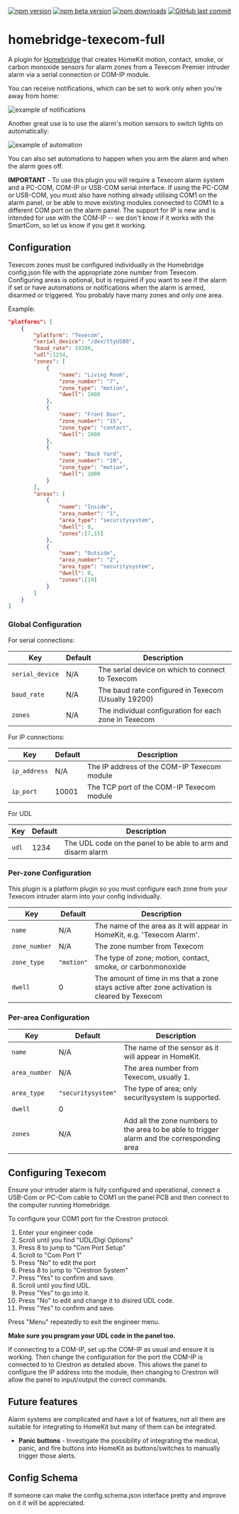 [![npm version](https://badgen.net/npm/v/homebridge-texecom-full/latest)](https://www.npmjs.com/package/homebridge-texecom-full)
[![npm beta version](https://badgen.net/npm/v/homebridge-texecom-full/beta)](https://www.npmjs.com/package/homebridge-texecom-full)
[![npm downloads](https://badgen.net/npm/dt/homebridge-texecom-full)](https://www.npmjs.com/package/homebridge-texecom-full)
[![GitHub last commit](https://badgen.net/github/last-commit/K1LL3R234/homebridge-texecom)](https://github.com/K1LL3R234/homebridge-texecom)

# homebridge-texecom-full

A plugin for [Homebridge](https://github.com/nfarina/homebridge) that creates HomeKit motion, contact, smoke, or carbon monoxide sensors for alarm zones from a Texecom Premier intruder alarm via a serial connection or COM-IP module.

You can receive notifications, which can be set to work only when you're away from home:

![example of notifications](https://github.com/K1LL3R234/homebridge-texecom/blob/master/images/example-notifications.jpg?raw=true)

Another great use is to use the alarm's motion sensors to switch lights on automatically:

![example of automation](https://github.com/K1LL3R234/homebridge-texecom/blob/master/images/example-automation.jpg?raw=true)

You can also set automations to happen when you arm the alarm and when the alarm goes off.

**IMPORTANT** - To use this plugin you will require a Texecom alarm system and a PC-COM, COM-IP or USB-COM serial interface. If using the PC-COM or USB-COM, you must also have nothing already utilising COM1 on the alarm panel, or be able to move existing modules connected to COM1 to a different COM port on the alarm panel. The support for IP is new and is intended for use with the COM-IP -- we don't know if it works with the SmartCom, so let us know if you get it working.

## Configuration

Texecom zones must be configured individually in the Homebridge config.json file with the appropriate zone number from Texecom. Configuring areas is optional, but is required if you want to see if the alarm if set or have automations or notifications when the alarm is armed, disarmed or triggered. You probably have many zones and only one area.

Example:

```json
"platforms": [
    {
        "platform": "Texecom",
        "serial_device": "/dev/ttyUSB0",
        "baud_rate": 19200,
        "udl":1234,
        "zones": [
            {
                "name": "Living Room",
                "zone_number": "7",
                "zone_type": "motion",
                "dwell": 1000
            },
            {
                "name": "Front Door",
                "zone_number": "15",
                "zone_type": "contact",
                "dwell": 1000
            },
            {
                "name": "Back Yard",
                "zone_number": "19",
                "zone_type": "motion",
                "dwell": 1000
            }
        ],
        "areas": [
            {
                "name": "Inside",
                "area_number": "1",
                "area_type": "securitysystem",
                "dwell": 0,
                "zones":[7,15]
            },
            {
                "name": "Outside",
                "area_number": "2",
                "area_type": "securitysystem",
                "dwell": 0,
                "zones":[19]
            }
        ]
    }
]
```


### Global Configuration

For serial connections:

| Key | Default | Description |
| --- | --- | --- |
| `serial_device` | N/A | The serial device on which to connect to Texecom |
| `baud_rate` | N/A | The baud rate configured in Texecom (Usually 19200) |
| `zones` | N/A | The individual configuration for each zone in Texecom |

For IP connections:

| Key | Default | Description |
| --- | --- | --- |
| `ip_address` | N/A | The IP address of the COM-IP Texecom module |
| `ip_port` | 10001 | The TCP port of the COM-IP Texecom module |

For UDL

| Key | Default | Description |
| --- | --- | --- |
| `udl` | 1234 | The UDL code on the panel to be able to arm and disarm alarm |

### Per-zone Configuration

This plugin is a platform plugin so you must configure each zone from your Texecom intruder alarm into your config individually.

| Key | Default | Description |
| --- | --- | --- |
| `name` | N/A | The name of the area as it will appear in HomeKit, e.g. 'Texecom Alarm'. |
| `zone_number` | N/A | The zone number from Texecom |
| `zone_type` | `"motion"` | The type of zone; motion, contact, smoke, or carbonmonoxide |
| `dwell` | 0 | The amount of time in ms that a zone stays active after zone activation is cleared by Texecom |

### Per-area Configuration

| Key | Default | Description |
| --- | --- | --- |
| `name` | N/A | The name of the sensor as it will appear in HomeKit. |
| `area_number` | N/A | The area number from Texecom, usually 1. |
| `area_type` | `"securitysystem"` | The type of area; only securitysystem is supported. |
| `dwell` | 0 |  |
| `zones` | N/A | Add all the zone numbers to the area to be able to trigger alarm and the corresponding area |

## Configuring Texecom

Ensure your intruder alarm is fully configured and operational, connect a USB-Com or PC-Com cable to COM1 on the panel PCB and then connect to the computer running Homebridge.

To configure your COM1 port for the Crestron protocol:

1. Enter your engineer code
2. Scroll until you find "UDL/Digi Options"
3. Press 8 to jump to "Com Port Setup"
4. Scroll to "Com Port 1"
5. Press "No" to edit the port
6. Press 8 to jump to "Crestron System"
7. Press "Yes" to confirm and save.
8. Scroll until you find UDL.
9. Press "Yes" to go into it.
10. Press "No" to edit and change it to disired UDL code.
11. Press "Yes" to confirm and save.

Press "Menu" repeatedly to exit the engineer menu.

**Make sure you program your UDL code in the panel too.**

If connecting to a COM-IP, set up the COM-IP as usual and ensure it is working. Then change the configuration for the port the COM-IP is connected to to Crestron as detailed above. This allows the panel to configure the IP address into the module, then changing to Crestron will allow the panel to input/output the correct commands.

## Future features

Alarm systems are complicated and have a lot of features, not all them are suitable for integrating to HomeKit but many of them can be integrated.

* **Panic buttons** - Investigate the possibility of integrating the medical, panic, and fire buttons into HomeKit as buttons/switches to manually trigger those alerts.


## Config Schema

If someone can make the config.schema.json interface pretty and improve on it it will be appreciated.